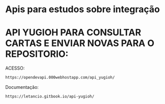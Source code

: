 # Apis para estudos sobre integração

# API YUGIOH PARA CONSULTAR CARTAS E ENVIAR NOVAS PARA O REPOSITORIO:
ACESSO:

```bash
https://opendevapi.000webhostapp.com/api_yugioh/
```
Documentação: 
```bash
https://letancio.gitbook.io/api-yugioh/
```

